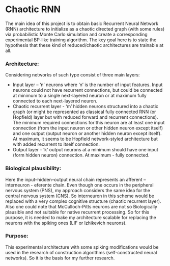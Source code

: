 # Chaotic RNN

The main idea of this project is to obtain basic Recurrent Neural Network (RNN) architecture to initialize as a chaotic directed graph (with some rules) via probabilistic Monte Carlo simulation and create a corresponding experimental BP-like training algorithm. The key goal here is to state the hypothesis that these kind of reduced/chaotic architectures are trainable at all.

### Architecture:
Considering networks of such type consist of three main layers:
 - Input layer – ‘n’ neurons where ‘n’ is the number of input features. Input neurons could not have recurrent connections, but could be connected at minimum to a single next-layered neuron or at maximum fully connected to each next-layered neuron.
 - Chaotic recurrent layer - ‘m’ hidden neurons structured into a chaotic graph (or might be represented as classical fully connected RNN (or Hopfield) layer but with reduced forward and recurrent connections). The minimum required connections for this neuron are at least one input connection (from the input neuron or other hidden neuron except itself) and one output (output neuron or another hidden neuron except itself). At maximum, it seems to be Hopfield network-styled architecture but with added recurrent to itself connection.
 - Output layer - ‘k’ output neurons at a minimum should have one input (form hidden neuron) connection. At maximum - fully connected.

### Biological plausibility:
Here the input–hidden–output neural chain represents an afferent – interneuron - eferente chain. Even though one occurs in the peripheral nervous system (PNS), my approach considers the same idea for the central nervous system (CNS). So interneuron in this scheme would be replaced with a very complex cognitive structure (chaotic recurrent layer). Also one could note that McCulloch-Pitts neurons are not so Biologically plausible and not suitable for native recurrent processing. So for this purpose, it is needed to make my architecture scalable for replacing the neurons with the spiking ones (LIF or Izhikevich neurons).

### Purpose:
This experimental architecture with some spiking modifications would be used in the research of construction algorithms (self-constructed neural networks). So it is the basis for my further research.
